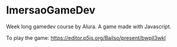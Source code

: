 # ImersaoGameDev
 Week long gamedev course by Alura.
 A game made with Javascript.
 
 To play the game:
 https://editor.p5js.org/Bailso/present/bwpjl3wkl
